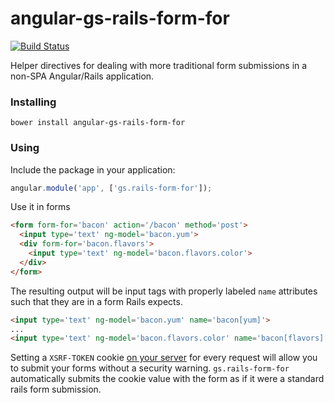 # angular-gs-rails-form-for

[![Build Status](https://secure.travis-ci.org/garbles/angular-gs-rails-form-for.png?branch=master)](https://travis-ci.org/garbles/angular-gs-rails-form-for)

Helper directives for dealing with more traditional form submissions in a non-SPA Angular/Rails application.

### Installing

`bower install angular-gs-rails-form-for`

### Using

Include the package in your application:

```javascript
angular.module('app', ['gs.rails-form-for']);
```

Use it in forms

```html
<form form-for='bacon' action='/bacon' method='post'>
  <input type='text' ng-model='bacon.yum'>
  <div form-for='bacon.flavors'>
    <input type='text' ng-model='bacon.flavors.color'>
  </div>
</form>
```

The resulting output will be input tags with properly labeled `name` attributes
such that they are in a form Rails expects.

```html
<input type='text' ng-model='bacon.yum' name='bacon[yum]'>
...
<input type='text' ng-model='bacon.flavors.color' name='bacon[flavors][][color]'>
```

Setting a `XSRF-TOKEN` cookie [on your server](http://stackoverflow.com/questions/14734243/rails-csrf-protection-angular-js-protect-from-forgery-makes-me-to-log-out-on) for every request will allow you to submit your forms without a security warning.
`gs.rails-form-for` automatically submits the cookie value with the form as if it were a standard rails form submission.
